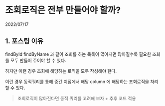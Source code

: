 # 조회로직은 전부 만들어야 할까?
2022/07/17

## 1. 포스팅 이유
findById findByName 과 같이 조회를 하는 목록이 많아지면 많아질수록 필요한 조회를 모두 만들어 주어야 할 수 있다.

하지만 이런 경우 조회에 해당하는 로직을 모두 작성해야 한다.

이런 경우 동적쿼리를 통해 중간 지점에서 해당 column 에 해당하는 조회로직을 처리 할 수 있다.

> 조회로직이 많아진다면 동적 쿼리를 고려해 보자 + 추후 코드 적용